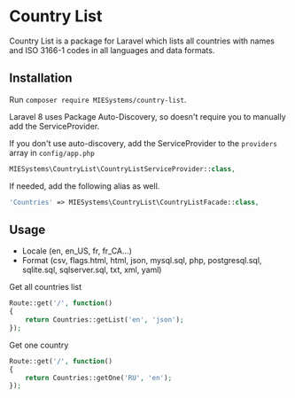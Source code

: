 # Country List

Country List is a package for Laravel which lists all countries with names and ISO 3166-1 codes in all languages and data formats.


## Installation

Run `composer require MIESystems/country-list`.

Laravel 8 uses Package Auto-Discovery, so doesn't require you to manually add the ServiceProvider.

If you don't use auto-discovery, add the ServiceProvider to the `providers` array in `config/app.php`

```php
MIESystems\CountryList\CountryListServiceProvider::class,
```

If needed, add the following alias as well.

```php
'Countries' => MIESystems\CountryList\CountryListFacade::class,
```

## Usage

- Locale (en, en_US, fr, fr_CA...)
- Format (csv, flags.html, html, json, mysql.sql, php, postgresql.sql, sqlite.sql, sqlserver.sql, txt, xml, yaml)

Get all countries list

```php
Route::get('/', function()
{
	return Countries::getList('en', 'json');
});
```

Get one country

```php
Route::get('/', function()
{
	return Countries::getOne('RU', 'en');
});
```
